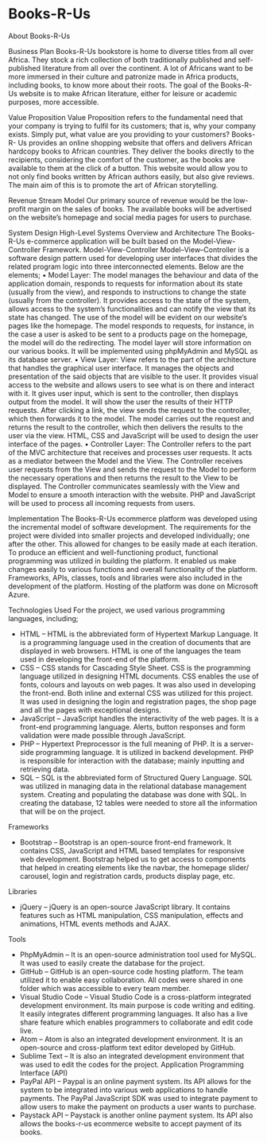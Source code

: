 # Books-R-Us
About Books-R-Us

Business Plan
Books-R-Us bookstore is home to diverse titles from all over Africa. They stock a rich collection of both traditionally published and self-published literature from all over the continent. A lot of Africans want to be more immersed in their culture and patronize made in Africa products, including books, to know more about their roots. The goal of the Books-R-Us website is to make African literature, either for leisure or academic purposes, more accessible.

Value Proposition
Value Proposition refers to the fundamental need that your company is trying to fulfil for its customers; that is, why your company exists. Simply put, what value are you providing to your customers? Books-R- Us provides an online shopping website that offers and delivers African hardcopy books to African countries. They deliver the books directly to the recipients, considering the comfort of the customer, as the books are available to them at the click of a button. This website would allow you to not only find books written by African authors easily, but also give reviews. The main aim of this is to promote the art of African storytelling.

Revenue Stream Model
Our primary source of revenue would be the low-profit margin on the sales of books. The available books will be advertised on the website’s homepage and social media pages for users to purchase.


System Design
High-Level Systems Overview and Architecture
The Books-R-Us e-commerce application will be built based on the Model-View-Controller Framework.
Model-View-Controller
Model–View–Controller is a software design pattern used for developing user interfaces that divides the related program logic into three interconnected elements. Below are the elements;
• Model Layer: The model manages the behaviour and data of the application domain, responds to requests for information about its state (usually from the view), and responds to instructions to change the state (usually from the controller). It provides access to the state of the system, allows access to the system’s functionalities and can notify the view that its state has changed. The use of the model will be evident on our website’s pages like the homepage. The model responds to requests, for instance, in the case a user is asked to be sent to a products page on the homepage, the model will do the redirecting. The model layer will store information on our various books. It will be implemented using phpMyAdmin and MySQL as its database server.
• View Layer: View refers to the part of the architecture that handles the graphical user interface. It manages the objects and presentation of the said objects that are visible to the user. It provides visual access to the website and allows users to see what is on there and interact with it. It gives user input, which is sent to the controller, then displays output from the model. It will show the user the results of their HTTP requests. After clicking a link, the view sends the request to the controller, which then forwards it to the model. The model carries out the request and returns the result to the controller, which then delivers the results to the user via the view.
HTML, CSS and JavaScript will be used to design the user interface of the pages.
• Controller Layer: The Controller refers to the part of the MVC architecture that receives and processes user requests. It acts as a mediator between the Model and the View. The Controller receives user requests from the View and sends the request to the Model to perform the necessary operations and then returns the result to the View to be displayed. The Controller communicates seamlessly with the View and Model to ensure a smooth interaction with the website. PHP and JavaScript will be used to
process all incoming requests from users.


Implementation
The Books-R-Us ecommerce platform was developed using the incremental model of software development. The requirements for the project were divided into smaller projects and developed individually; one after the other. This allowed for changes to be easily made at each iteration. To produce an efficient and well-functioning product, functional programming was utilized in building the platform. It enabled us make changes easily to various functions and overall functionality of the platform. Frameworks, APIs, classes, tools and libraries were also included in the development of the platform. Hosting of the platform was done on Microsoft Azure.


Technologies Used
For the project, we used various programming languages, including;
- HTML – HTML is the abbreviated form of Hypertext Markup Language. It is a programming language used in the creation of documents that are displayed in web browsers. HTML is one of the languages the team used in developing the front-end of the platform.
- CSS – CSS stands for Cascading Style Sheet. CSS is the programming language utilized in designing HTML documents. CSS enables the use of fonts, colours and layouts on web pages. It was also used in developing the front-end. Both inline and external CSS was utilized for this project. It was used in designing the login and registration pages, the shop page and all the pages with exceptional designs.
- JavaScript – JavaScript handles the interactivity of the web pages. It is a front-end programming language. Alerts, button responses and form validation were made possible through JavaScript.
- PHP – Hypertext Preprocessor is the full meaning of PHP. It is a server-side programming language. It is utilized in backend development. PHP is responsible for interaction with the database; mainly inputting and retrieving data.
- SQL – SQL is the abbreviated form of Structured Query Language. SQL was utilized in managing data in the relational database management system. Creating and populating the database was done with
SQL. In creating the database, 12 tables were needed to store all the information that will be on the project.


Frameworks
- Bootstrap – Bootstrap is an open-source front-end framework. It contains CSS, JavaScript and HTML based templates for responsive web development. Bootstrap helped us to get access to components that helped in creating elements like the navbar, the homepage slider/ carousel, login and registration cards, products display page, etc.

Libraries
- jQuery – jQuery is an open-source JavaScript library. It contains features such as HTML manipulation, CSS manipulation, effects and animations, HTML events methods and AJAX.

Tools
- PhpMyAdmin – It is an open-source administration tool used for MySQL. It was used to easily create the database for the project.
- GitHub – GitHub is an open-source code hosting platform. The team utilized it to enable easy collaboration. All codes were shared in one folder which was accessible to every team member.
- Visual Studio Code – Visual Studio Code is a cross-platform integrated development environment. Its main purpose is code writing and editing. It easily integrates different programming languages. It also has a live share feature which enables programmers to collaborate and edit code live.
- Atom – Atom is also an integrated development environment. It is an open-source and cross-platform text editor developed by GitHub.
- Sublime Text – It is also an integrated development environment that was used to edit the codes for the project.
Application Programming Interface (API)
- PayPal API – Paypal is an online payment system. Its API allows for the system to be integrated into various web applications to handle payments. The PayPal JavaScript SDK was used to integrate payment to allow users to make the payment on products a user wants to purchase.
- Paystack API – Paystack is another online payment system. Its API also allows the books-r-us ecommerce website to accept payment of its books.
